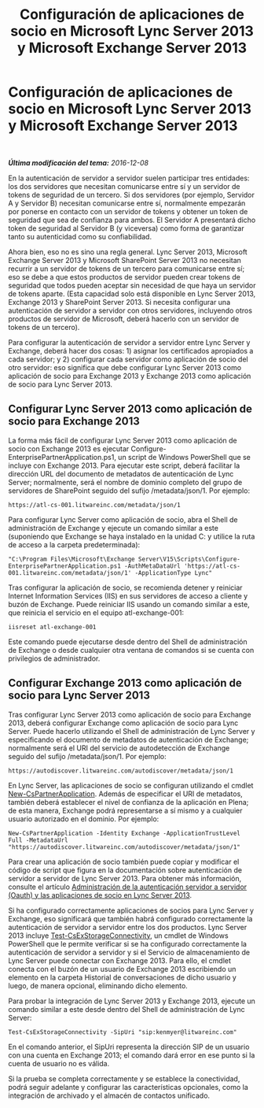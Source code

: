 ﻿---
title: Configuración de aplicaciones de socio en Microsoft Lync Server 2013 y Microsoft Exchange Server 2013
TOCTitle: Configuración de aplicaciones de socio en Microsoft Lync Server 2013 y Microsoft Exchange Server 2013
ms:assetid: 9c3a3054-6201-433f-b128-4c49d3341370
ms:mtpsurl: https://technet.microsoft.com/es-es/library/JJ688151(v=OCS.15)
ms:contentKeyID: 49889401
ms.date: 01/07/2017
mtps_version: v=OCS.15
ms.translationtype: HT
---

# Configuración de aplicaciones de socio en Microsoft Lync Server 2013 y Microsoft Exchange Server 2013

 

_**Última modificación del tema:** 2016-12-08_

En la autenticación de servidor a servidor suelen participar tres entidades: los dos servidores que necesitan comunicarse entre sí y un servidor de tokens de seguridad de un tercero. Si dos servidores (por ejemplo, Servidor A y Servidor B) necesitan comunicarse entre sí, normalmente empezarán por ponerse en contacto con un servidor de tokens y obtener un token de seguridad que sea de confianza para ambos. El Servidor A presentará dicho token de seguridad al Servidor B (y viceversa) como forma de garantizar tanto su autenticidad como su confiabilidad.

Ahora bien, eso no es sino una regla general. Lync Server 2013, Microsoft Exchange Server 2013 y Microsoft SharePoint Server 2013 no necesitan recurrir a un servidor de tokens de un tercero para comunicarse entre sí; eso se debe a que estos productos de servidor pueden crear tokens de seguridad que todos pueden aceptar sin necesidad de que haya un servidor de tokens aparte. (Esta capacidad solo está disponible en Lync Server 2013, Exchange 2013 y SharePoint Server 2013. Si necesita configurar una autenticación de servidor a servidor con otros servidores, incluyendo otros productos de servidor de Microsoft, deberá hacerlo con un servidor de tokens de un tercero).

Para configurar la autenticación de servidor a servidor entre Lync Server y Exchange, deberá hacer dos cosas: 1) asignar los certificados apropiados a cada servidor; y 2) configurar cada servidor como aplicación de socio del otro servidor: eso significa que debe configurar Lync Server 2013 como aplicación de socio para Exchange 2013 y Exchange 2013 como aplicación de socio para Lync Server 2013.

## Configurar Lync Server 2013 como aplicación de socio para Exchange 2013

La forma más fácil de configurar Lync Server 2013 como aplicación de socio con Exchange 2013 es ejecutar Configure-EnterprisePartnerApplication.ps1, un script de Windows PowerShell que se incluye con Exchange 2013. Para ejecutar este script, deberá facilitar la dirección URL del documento de metadatos de autenticación de Lync Server; normalmente, será el nombre de dominio completo del grupo de servidores de SharePoint seguido del sufijo /metadata/json/1. Por ejemplo:

    https://atl-cs-001.litwareinc.com/metadata/json/1

Para configurar Lync Server como aplicación de socio, abra el Shell de administración de Exchange y ejecute un comando similar a este (suponiendo que Exchange se haya instalado en la unidad C: y utilice la ruta de acceso a la carpeta predeterminada):

    "C:\Program Files\Microsoft\Exchange Server\V15\Scripts\Configure-EnterprisePartnerApplication.ps1 -AuthMetaDataUrl 'https://atl-cs-001.litwareinc.com/metadata/json/1' -ApplicationType Lync"

Tras configurar la aplicación de socio, se recomienda detener y reiniciar Internet Information Services (IIS) en sus servidores de acceso a cliente y buzón de Exchange. Puede reiniciar IIS usando un comando similar a este, que reinicia el servicio en el equipo atl-exchange-001:

    iisreset atl-exchange-001

Este comando puede ejecutarse desde dentro del Shell de administración de Exchange o desde cualquier otra ventana de comandos si se cuenta con privilegios de administrador.

## Configurar Exchange 2013 como aplicación de socio para Lync Server 2013

Tras configurar Lync Server 2013 como aplicación de socio para Exchange 2013, deberá configurar Exchange como aplicación de socio para Lync Server. Puede hacerlo utilizando el Shell de administración de Lync Server y especificando el documento de metadatos de autenticación de Exchange; normalmente será el URI del servicio de autodetección de Exchange seguido del sufijo /metadata/json/1. Por ejemplo:

    https://autodiscover.litwareinc.com/autodiscover/metadata/json/1

En Lync Server, las aplicaciones de socio se configuran utilizando el cmdlet [New-CsPartnerApplication](https://docs.microsoft.com/en-us/powershell/module/skype/New-CsPartnerApplication). Además de especificar el URI de metadatos, también deberá establecer el nivel de confianza de la aplicación en Plena; de esta manera, Exchange podrá representarse a sí mismo y a cualquier usuario autorizado en el dominio. Por ejemplo:

    New-CsPartnerApplication -Identity Exchange -ApplicationTrustLevel Full -MetadataUrl "https://autodiscover.litwareinc.com/autodiscover/metadata/json/1"

Para crear una aplicación de socio también puede copiar y modificar el código de script que figura en la documentación sobre autenticación de servidor a servidor de Lync Server 2013. Para obtener más información, consulte el artículo [Administración de la autenticación servidor a servidor (Oauth) y las aplicaciones de socio en Lync Server 2013](lync-server-2013-managing-server-to-server-authentication-oauth-and-partner-applications.md).

Si ha configurado correctamente aplicaciones de socios para Lync Server y Exchange, eso significará que también habrá configurado correctamente la autenticación de servidor a servidor entre los dos productos. Lync Server 2013 incluye [Test-CsExStorageConnectivity](https://docs.microsoft.com/en-us/powershell/module/skype/Test-CsExStorageConnectivity), un cmdlet de Windows PowerShell que le permite verificar si se ha configurado correctamente la autenticación de servidor a servidor y si el Servicio de almacenamiento de Lync Server puede conectar con Exchange 2013. Para ello, el cmdlet conecta con el buzón de un usuario de Exchange 2013 escribiendo un elemento en la carpeta Historial de conversaciones de dicho usuario y luego, de manera opcional, eliminando dicho elemento.

Para probar la integración de Lync Server 2013 y Exchange 2013, ejecute un comando similar a este desde dentro del Shell de administración de Lync Server:

    Test-CsExStorageConnectivity -SipUri "sip:kenmyer@litwareinc.com"

En el comando anterior, el SipUri representa la dirección SIP de un usuario con una cuenta en Exchange 2013; el comando dará error en ese punto si la cuenta de usuario no es válida.

Si la prueba se completa correctamente y se establece la conectividad, podrá seguir adelante y configurar las características opcionales, como la integración de archivado y el almacén de contactos unificado.

